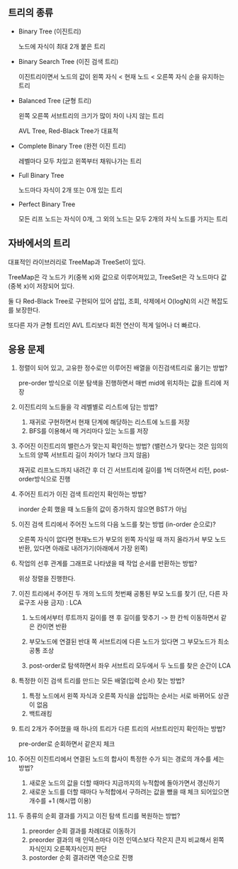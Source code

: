## 트리의 종류

- Binary Tree (이진트리)

    노드에 자식이 최대 2개 붙은 트리

- Binary Search Tree (이진 검색 트리)

    이진트리이면서 노드의 값이 왼쪽 자식 < 현재 노드 < 오른쪽 자식 순을 유지하는 트리

- Balanced Tree (균형 트리)

    왼쪽 오른쪽 서브트리의 크기가 많이 차이 나지 않는 트리

    AVL Tree, Red-Black Tree가 대표적

- Complete Binary Tree (완전 이진 트리)

    레벨마다 모두 차있고 왼쪽부터 채워나가는 트리

- Full Binary Tree

    노드마다 자식이 2개 또는 0개 있는 트리

- Perfect Binary Tree

    모든 리프 노드는 자식이 0개, 그 외의 노드는 모두 2개의 자식 노드를 가지는 트리

## 자바에서의 트리

대표적인 라이브러리로 TreeMap과 TreeSet이 있다.

TreeMap은 각 노드가 키(중복 x)와 값으로 이루어져있고, TreeSet은 각 노드마다 값(중복 x)이 저장되어 있다.

둘 다 Red-Black Tree로 구현되어 있어 삽입, 조회, 삭제에서 O(logN)의 시간 복잡도를 보장한다.

또다른 자가 균형 트리인 AVL 트리보다 회전 연산이 적게 일어나 더 빠르다.

## 응용 문제

1. 정렬이 되어 있고, 고유한 정수로만 이루어진 배열을 이진검색트리로 옮기는 방법?

    pre-order 방식으로 이분 탐색을 진행하면서 매번 mid에 위치하는 값을 트리에 저장

2. 이진트리의 노드들을 각 레벨별로 리스트에 담는 방법?

    1. 재귀로 구현하면서 현재 단계에 해당하는 리스트에 노드를 저장
    2. BFS를 이용해서 매 거리마다 있는 노드를 저장

3. 주어진 이진트리의 밸런스가 맞는지 확인하는 방법? (밸런스가 맞다는 것은 임의의 노드의 양쪽 서브트리 길이 차이가 1보다 크지 않음)

    재귀로 리프노드까지 내려간 후 더 긴 서브트리에 길이를 1씩 더하면서 리턴, post-order방식으로 진행

4. 주어진 트리가 이진 검색 트리인지 확인하는 방법?

    inorder 순회 했을 때 노드들의 값이 증가하지 않으면 BST가 아님

5. 이진 검색 트리에서 주어진 노드의 다음 노드를 찾는 방법 (in-order 순으로)?

    오른쪽 자식이 없다면 현재노드가 부모의 왼쪽 자식일 때 까지 올라가서 부모 노드 반환, 있다면 아래로 내려가기(아래에서 가장 왼쪽)

6. 작업의 선후 관계를 그래프로 나타냈을 때 작업 순서를 반환하는 방법?

    위상 정렬을 진행한다.

7. 이진 트리에서 주어진 두 개의 노드의 첫번째 공통된 부모 노드를 찾기 (단, 다른 자료구조 사용 금지) : LCA

    1. 노드에서부터 루트까지 길이를 잰 후 길이를 맞추기 -> 한 칸씩 이동하면서 같은 칸이면 반환

    2. 부모노드에 연결된 반대 쪽 서브트리에 다른 노드가 있다면 그 부모노드가 최소 공통 조상

    3. post-order로 탐색하면서 좌우 서브트리 모두에서 두 노드를 찾은 순간이 LCA

8. 특정한 이진 검색 트리를 만드는 모든 배열(입력 순서) 찾는 방법?

    1. 특정 노드에서 왼쪽 자식과 오른쪽 자식을 삽입하는 순서는 서로 바뀌어도 상관이 없음
    2. 백트래킹

9. 트리 2개가 주어졌을 때 하나의 트리가 다른 트리의 서브트리인지 확인하는 방법?

    pre-order로 순회하면서 같은지 체크

10. 주어진 이진트리에서 연결된 노드의 합사이 특정한 수가 되는 경로의 개수를 세는 방법?

    1. 새로운 노드의 값을 더할 때마다 지금까지의 누적합에 돌아가면서 갱신하기
    2. 새로운 노드를 더할 때마다 누적합에서 구하려는 값을 뺐을 때 체크 되어있으면 개수를 +1 (해시맵 이용)

11. 두 종류의 순회 결과를 가지고 이진 탐색 트리를 복원하는 방법?

    1. preorder 순회 결과를 차례대로 이동하기
    2. preorder 결과의 매 인덱스마다 이전 인덱스보다 작은지 큰지 비교해서 왼쪽 자식인지 오른쪽자식인지 판단
    3. postorder 순회 결과라면 역순으로 진행
